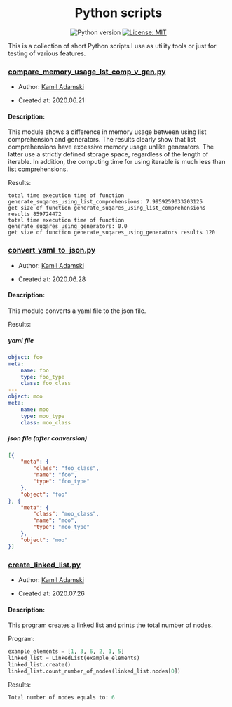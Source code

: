 <h1 align="center">Python scripts</h1>
<div align="center">

![Python version](https://img.shields.io/badge/python-3.7+-blue.svg)
[![License: MIT](https://img.shields.io/badge/License-MIT-yellow.svg)](https://opensource.org/licenses/MIT)

</div>

This is a collection of short Python scripts I use as utility tools or just for testing of various features.

### [compare_memory_usage_lst_comp_v_gen.py](https://github.com/adamsqi/python-scripts/blob/master/scripts/compare_memory_usage_lst_comp_v_gen.py)


+ Author: [Kamil Adamski](https://github.com/adamsqi)

+ Created at: 2020.06.21

#### Description: 
This module shows a difference in memory usage
between using list comprehension and generators.
The results clearly show that list comprehensions
have excessive memory usage unlike generators.
The latter use a strictly defined storage space, 
regardless of the length of iterable. In addition, 
the computing time for using iterable is much less 
than list comprehensions.

Results:
```
total time execution time of function generate_suqares_using_list_comprehensions: 7.9959259033203125
get size of function generate_suqares_using_list_comprehensions results 859724472
total time execution time of function generate_suqares_using_generators: 0.0
get size of function generate_suqares_using_generators results 120
```




### [convert_yaml_to_json.py](https://github.com/adamsqi/python-scripts/blob/master/scripts/convert_yaml_to_json.py)


+ Author: [Kamil Adamski](https://github.com/adamsqi)

+ Created at: 2020.06.28

#### Description: 
This module converts a yaml file to the json file.

Results:

##### yaml file
```yaml
object: foo
meta:
    name: foo
    type: foo_type
    class: foo_class
---
object: moo
meta:
    name: moo
    type: moo_type
    class: moo_class
```

##### json file (after conversion)
```json
[{
    "meta": {
        "class": "foo_class",
        "name": "foo",
        "type": "foo_type"
    },
    "object": "foo"
}, {
    "meta": {
        "class": "moo_class",
        "name": "moo",
        "type": "moo_type"
    },
    "object": "moo"
}]
```




### [create_linked_list.py](https://github.com/adamsqi/python-scripts/blob/master/scripts/create_linked_list.py)


+ Author: [Kamil Adamski](https://github.com/adamsqi)

+ Created at: 2020.07.26

#### Description: 
This program creates a linked list and prints the total number of nodes.

Program:
```python
example_elements = [1, 3, 6, 2, 1, 5]
linked_list = LinkedList(example_elements)
linked_list.create()
linked_list.count_number_of_nodes(linked_list.nodes[0])
```

Results:
```python
Total number of nodes equals to: 6
```





